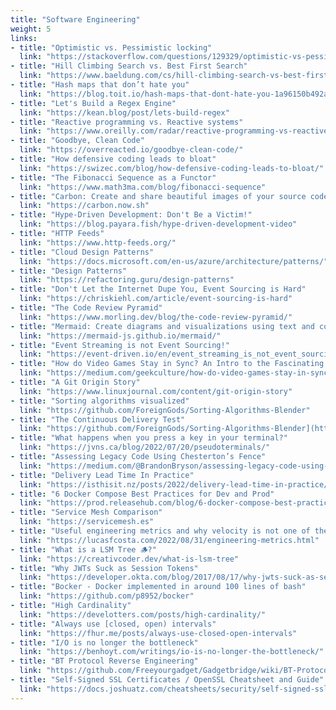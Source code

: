 ```yaml
---
title: "Software Engineering"
weight: 5
links:
- title: "Optimistic vs. Pessimistic locking"
  link: "https://stackoverflow.com/questions/129329/optimistic-vs-pessimistic-locking/58952004?stw=2#58952004"
- title: "Hill Climbing Search vs. Best First Search"
  link: "https://www.baeldung.com/cs/hill-climbing-search-vs-best-first-search"
- title: "Hash maps that don’t hate you"
  link: "https://blog.toit.io/hash-maps-that-dont-hate-you-1a96150b492a"
- title: "Let's Build a Regex Engine"
  link: "https://kean.blog/post/lets-build-regex"
- title: "Reactive programming vs. Reactive systems"
  link: "https://www.oreilly.com/radar/reactive-programming-vs-reactive-systems/"
- title: "Goodbye, Clean Code"
  link: "https://overreacted.io/goodbye-clean-code/"
- title: "How defensive coding leads to bloat"
  link: "https://swizec.com/blog/how-defensive-coding-leads-to-bloat/"
- title: "The Fibonacci Sequence as a Functor"
  link: "https://www.math3ma.com/blog/fibonacci-sequence"
- title: "Carbon: Create and share beautiful images of your source code"
  link: "https://carbon.now.sh"
- title: "Hype-Driven Development: Don't Be a Victim!"
  link: "https://blog.payara.fish/hype-driven-development-video"
- title: "HTTP Feeds"
  link: "https://www.http-feeds.org/"
- title: "Cloud Design Patterns"
  link: "https://docs.microsoft.com/en-us/azure/architecture/patterns/"
- title: "Design Patterns"
  link: "https://refactoring.guru/design-patterns"
- title: "Don't Let the Internet Dupe You, Event Sourcing is Hard"
  link: "https://chriskiehl.com/article/event-sourcing-is-hard"
- title: "The Code Review Pyramid"
  link: "https://www.morling.dev/blog/the-code-review-pyramid/"
- title: "Mermaid: Create diagrams and visualizations using text and code"
  link: "https://mermaid-js.github.io/mermaid/"
- title: "Event Streaming is not Event Sourcing!"
  link: "https://event-driven.io/en/event_streaming_is_not_event_sourcing/"
- title: "How do Video Games Stay in Sync? An Intro to the Fascinating Networking of Real Time Games."
  link: "https://medium.com/geekculture/how-do-video-games-stay-in-sync-an-intro-to-the-fascinating-networking-of-real-time-games-e923e66e8a0f"
- title: "A Git Origin Story"
  link: "https://www.linuxjournal.com/content/git-origin-story"
- title: "Sorting algorithms visualized"
  link: "https://github.com/ForeignGods/Sorting-Algorithms-Blender"
- title: "The Continuous Delivery Test"
  link: "https://github.com/ForeignGods/Sorting-Algorithms-Blender](https://sourceless.org/posts/the-continuous-delivery-test.html"
- title: "What happens when you press a key in your terminal?"
  link: "https://jvns.ca/blog/2022/07/20/pseudoterminals/"
- title: "Assessing Legacy Code Using Chesterton’s Fence"
  link: "https://medium.com/@BrandonBryson/assessing-legacy-code-using-chestertons-fence-38b299aa472f"
- title: "Delivery Lead Time In Practice"
  link: "https://isthisit.nz/posts/2022/delivery-lead-time-in-practice/"
- title: "6 Docker Compose Best Practices for Dev and Prod"
  link: "https://prod.releasehub.com/blog/6-docker-compose-best-practices-for-dev-and-prod"
- title: "Service Mesh Comparison"
  link: "https://servicemesh.es"
- title: "Useful engineering metrics and why velocity is not one of them"
  link: "https://lucasfcosta.com/2022/08/31/engineering-metrics.html"
- title: "What is a LSM Tree 🪵?"
  link: "https://creativcoder.dev/what-is-lsm-tree"
- title: "Why JWTs Suck as Session Tokens"
  link: "https://developer.okta.com/blog/2017/08/17/why-jwts-suck-as-session-tokens"
- title: "Bocker - Docker implemented in around 100 lines of bash"
  link: "https://github.com/p8952/bocker"
- title: "High Cardinality"
  link: "https://develotters.com/posts/high-cardinality/"
- title: "Always use [closed, open) intervals"
  link: "https://fhur.me/posts/always-use-closed-open-intervals"
- title: "I/O is no longer the bottleneck"
  link: "https://benhoyt.com/writings/io-is-no-longer-the-bottleneck/"
- title: "BT Protocol Reverse Engineering"
  link: "https://github.com/Freeyourgadget/Gadgetbridge/wiki/BT-Protocol-Reverse-Engineering"
- title: "Self-Signed SSL Certificates / OpenSSL Cheatsheet and Guide"
  link: "https://docs.joshuatz.com/cheatsheets/security/self-signed-ssl-certs/"
---
```

